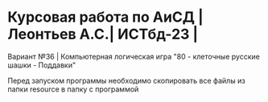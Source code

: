 # Курсовая работа по АиСД | Леонтьев А.С.| ИСТбд-23 |
Вариант №36 | Компьютерная логическая игра "80 - клеточные русские шашки - Поддавки"

Перед запуском программы необходимо скопировать все файлы из папки resource в папку с программой
